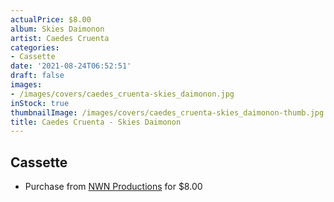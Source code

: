 ```yaml
---
actualPrice: $8.00
album: Skies Daimonon
artist: Caedes Cruenta
categories:
- Cassette
date: '2021-08-24T06:52:51'
draft: false
images:
- /images/covers/caedes_cruenta-skies_daimonon.jpg
inStock: true
thumbnailImage: /images/covers/caedes_cruenta-skies_daimonon-thumb.jpg
title: Caedes Cruenta - Skies Daimonon
---
```


## Cassette
* Purchase from [NWN Productions](http://shop.nwnprod.com/index.php?route=product/product&path=73&product_id=17039&sort=pd.name&order=ASC) for $8.00
